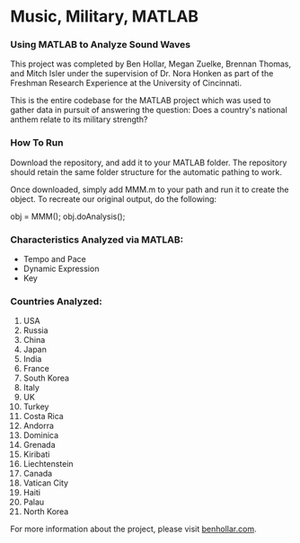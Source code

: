 # Music, Military, MATLAB
### Using MATLAB to Analyze Sound Waves

This project was completed by Ben Hollar, Megan Zuelke, Brennan Thomas, and Mitch Isler under the supervision of Dr. Nora Honken as part of the Freshman Research Experience at the University of Cincinnati. 

This is the entire codebase for the MATLAB project which was used to gather data in pursuit of answering the question: Does a country's national anthem relate to its military strength?

### How To Run

Download the repository, and add it to your MATLAB folder. The repository should retain the same folder structure for the automatic pathing to work.

Once downloaded, simply add MMM.m to your path and run it to create the object. To recreate our original output, do the following:

obj = MMM();
obj.doAnalysis();

### Characteristics Analyzed via MATLAB:
- Tempo and Pace
- Dynamic Expression
- Key

### Countries Analyzed:
1. USA
2. Russia
3. China
4. Japan
5. India
6. France
7. South Korea
8. Italy
9. UK
10. Turkey
11. Costa Rica
12. Andorra
13. Dominica
14. Grenada
15. Kiribati
16. Liechtenstein
17. Canada
18. Vatican City
19. Haiti
20. Palau
21. North Korea

For more information about the project, please visit [benhollar.com](http://www.benhollar.com/all/uhp/music-military-matlab/).
